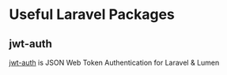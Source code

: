 # Useful Laravel Packages

## jwt-auth

[jwt-auth](https://github.com/tymondesigns/jwt-auth) is JSON Web Token Authentication for Laravel & Lumen

